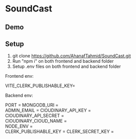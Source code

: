 # SoundCast
## Demo

## Setup
1. git clone https://github.com/AhanafTahmid/SoundCast.git
2. Run "npm i" on both frontend and backend folder
3. Setup .env files on both frontend and backend folder


Frontend env:

VITE_CLERK_PUBLISHABLE_KEY=

Backend env:

PORT = 
MONGODB_URI =  
ADMIN_EMAIL = 
ClOUDINARY_API_KEY =  
ClOUDINARY_API_SECRET =  
ClOUDINARY_ClOUD_NAME =  
NODE_ENV =  
CLERK_PUBLISHABLE_KEY = 
CLERK_SECRET_KEY = 
